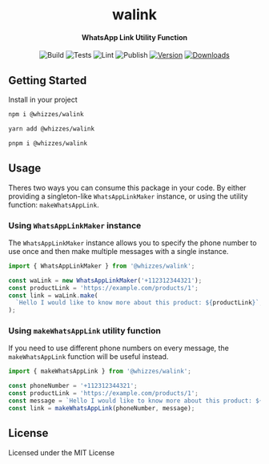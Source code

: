 <div>
  <h1 align="center">walink</h1>
  <h4 align="center">
    WhatsApp Link Utility Function
  </h4>
</div>

<div align="center">

![Build](https://github.com/whizzes/walink/workflows/build/badge.svg)
![Tests](https://github.com/whizzes/walink/workflows/test/badge.svg)
![Lint](https://github.com/whizzes/walink/workflows/lint/badge.svg)
![Publish](https://github.com/whizzes/walink/workflows/publish/badge.svg)
[![Version](https://img.shields.io/npm/v/@whizzes/walink.svg?style=flat)](https://www.npmjs.com/package/@whizzes/walink)
[![Downloads](https://img.shields.io/npm/dm/@whizzes/walink.svg?style=flat)](https://www.npmjs.com/package/@whizzes/walink)

</div>

## Getting Started

Install in your project

```bash
npm i @whizzes/walink

yarn add @whizzes/walink

pnpm i @whizzes/walink
```

## Usage

Theres two ways you can consume this package in your code. By either providing
a singleton-like `WhatsAppLinkMaker` instance, or using the utility function:
`makeWhatsAppLink`.

### Using `WhatsAppLinkMaker` instance

The `WhatsAppLinkMaker` instance allows you to specify the phone number to
use once and then make multiple messages with a single instance.

```ts
import { WhatsAppLinkMaker } from '@whizzes/walink';

const waLink = new WhatsAppLinkMaker('+112312344321');
const productLink = 'https://example.com/products/1';
const link = waLink.make(
  `Hello I would like to know more about this product: ${productLink}`,
);
```

### Using `makeWhatsAppLink` utility function

If you need to use different phone numbers on every message, the `makeWhatsAppLink`
function will be useful instead.

```ts
import { makeWhatsAppLink } from '@whizzes/walink';

const phoneNumber = '+112312344321';
const productLink = 'https://example.com/products/1';
const message = `Hello I would like to know more about this product: ${productLink}`;
const link = makeWhatsAppLink(phoneNumber, message);
```

## License

Licensed under the MIT License
